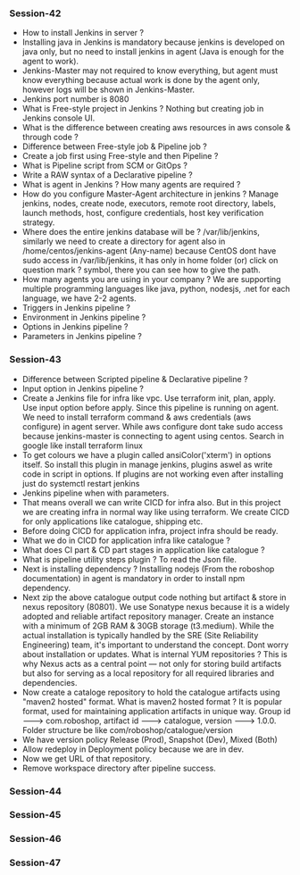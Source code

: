 ### Session-42
- How to install Jenkins in server ?
- Installing java in Jenkins is mandatory because jenkins is developed on java only, but no need to install
  jenkins in agent (Java is enough for the agent to work).
- Jenkins-Master may not required to know everything, but agent must know everything because actual work is
  done by the agent only, however logs will be shown in Jenkins-Master.
- Jenkins port number is 8080
- What is Free-style project in Jenkins ? Nothing but creating job in Jenkins console UI.
- What is the difference between creating aws resources in aws console & through code ?
- Difference between Free-style job & Pipeline job ?
- Create a job first using Free-style and then Pipeline ?
- What is Pipeline script from SCM or GitOps ? 
- Write a RAW syntax of a Declarative pipeline ?
- What is agent in Jenkins ? How many agents are required ?
- How do you configure Master-Agent architecture in jenkins ? Manage jenkins, nodes, create node, executors,
  remote root directory, labels, launch methods, host, configure credentials, host key verification strategy. 
- Where does the entire jenkins database will be ? /var/lib/jenkins, similarly we need to create a directory
  for agent also in /home/centos/jenkins-agent (Any-name) because CentOS dont have sudo access in
  /var/lib/jenkins, it has only in home folder (or) click on question mark ? symbol, there you can see how to
  give the path.
- How many agents you are using in your company ? We are supporting multiple programming languages like java,
  python, nodesjs, .net for each language, we have 2-2 agents.
- Triggers in Jenkins pipeline ?
- Environment in Jenkins pipeline ?
- Options in Jenkins pipeline ?
- Parameters in Jenkins pipeline ?

### Session-43
- Difference between Scripted pipeline & Declarative pipeline ?
- Input option in Jenkins pipeline ?
- Create a Jenkins file for infra like vpc. Use terraform init, plan, apply. Use input option before apply.
  Since this pipeline is running on agent. We need to install terraform command & aws credentials (aws
  configure) in agent server. While aws configure dont take sudo access because jenkins-master is connecting
  to agent using centos. Search in google like install terraform linux
- To get colours we have a plugin called ansiColor('xterm') in options itself. So install this plugin in
  manage jenkins, plugins aswel as write code in script in options. If plugins are not working even after
  installing just do systemctl restart jenkins
- Jenkins pipeline when with parameters.
- That means overall we can write CICD for infra also. But in this project we are creating infra in normal way
  like using terraform. We create CICD for only applications like catalogue, shipping etc.
- Before doing CICD for application infra, project infra should be ready.
- What we do in CICD for application infra like catalogue ?
- What does CI part & CD part stages in application like catalogue ?
- What is pipeline utility steps plugin ? To read the Json file.
- Next is installing dependency ? Installing nodejs (From the roboshop documentation) in agent is mandatory
  in order to install npm dependency.
- Next zip the above catalogue output code nothing but artifact & store in nexus repository (80801). We use
  Sonatype nexus because it is a widely adopted and reliable artifact repository manager. Create an instance
  with a minimum of 2GB RAM & 30GB storage (t3.medium). While the actual installation is typically handled by
  the SRE (Site Reliability Engineering) team, it's important to understand the concept. Dont worry about
  installation or updates. What is internal YUM repositories ? This is why Nexus acts as a central point — not
  only for storing build artifacts but also for serving as a local repository for all required libraries and
  dependencies.
- Now create a cataloge repository to hold the catalogue artifacts using "maven2 hosted" format. What is
  maven2 hosted format ? It is popular format, used for maintaining application artifacts in unique way. Group
  id ---> com.roboshop, artifact id ---> catalogue, version ---> 1.0.0. Folder structure be like
  com/roboshop/catalogue/version
- We have version policy Release (Prod), Snapshot (Dev), Mixed (Both)
- Allow redeploy in Deployment policy because we are in dev.
- Now we get URL of that repository.
- Remove workspace directory after pipeline success.

### Session-44
### Session-45
### Session-46
### Session-47
